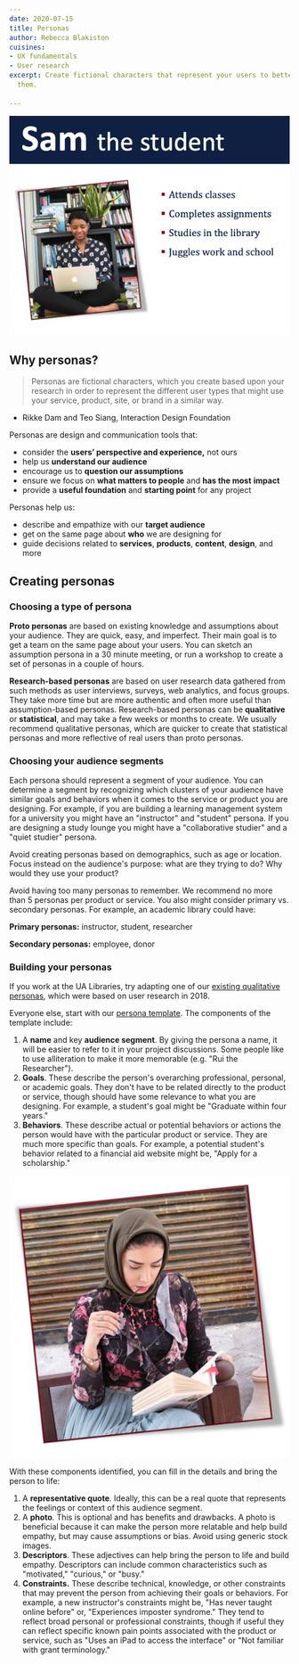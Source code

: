 ```yaml
---
date: 2020-07-15
title: Personas
author: Rebecca Blakiston
cuisines:
- UX fundamentals
- User research
excerpt: Create fictional characters that represent your users to better understand
  them.

---
```

![persona snapshot: Sam the student attends classes, complete assignments, studies](/uploads/screenshot-2020-07-28-09-02-38.png)

## Why personas?

> Personas are fictional characters, which you create based upon your research in order to represent the different user types that might use your service, product, site, or brand in a similar way.

* Rikke Dam and Teo Siang, Interaction Design Foundation

Personas are design and communication tools that:

* consider the **users’ perspective and experience,** not ours
* help us **understand our audience**
* encourage us to **question our assumptions**
* ensure we focus on **what matters to people** and **has the most** **impact**
* provide a **useful foundation** and **starting point** for any project

Personas help us:

* describe and empathize with our **target audience**
* get on the same page about **who** we are designing for
* guide decisions related to **services**, **products**, **content**, **design**, and more

## Creating personas

### Choosing a type of persona

**Proto personas** are based on existing knowledge and assumptions about your audience. They are quick, easy, and imperfect. Their main goal is to get a team on the same page about your users. You can sketch an assumption persona in a 30 minute meeting, or run a workshop to create a set of personas in a couple of hours.

**Research-based personas** are based on user research data gathered from such methods as user interviews, surveys, web analytics, and focus groups. They take more time but are more authentic and often more useful than assumption-based personas. Research-based personas can be **qualitative** or **statistical**, and may take a few weeks or months to create. We usually recommend qualitative personas, which are quicker to create that statistical personas and more reflective of real users than proto personas.

### Choosing your audience segments

Each persona should represent a segment of your audience. You can determine a segment by recognizing which clusters of your audience have similar goals and behaviors when it comes to the service or product you are designing. For example, if you are building a learning management system for a university you might have an "instructor" and "student" persona. If you are designing a study lounge you might have a "collaborative studier" and a "quiet studier" persona.

Avoid creating personas based on demographics, such as age or location. Focus instead on the audience's purpose: what are they trying to do? Why would they use your product?

Avoid having too many personas to remember. We recommend no more than 5 personas per product or service. You also might consider primary vs. secondary personas. For example, an academic library could have:

**Primary personas:** instructor, student, researcher

**Secondary personas:** employee, donor

### Building your personas

If you work at the UA Libraries, try adapting one of our [existing qualitative personas](https://arizona.app.box.com/file/683899687803), which were based on user research in 2018.

Everyone else, start with our [persona template](https://arizona.app.box.com/file/683897205829). The components of the template include:

1. A **name** and key **audience segment**. By giving the persona a name, it will be easier to refer to it in your project discussions. Some people like to use alliteration to make it more memorable (e.g. "Rui the Researcher").
2. **Goals**. These describe the person's overarching professional, personal, or academic goals. They don't have to be related directly to the product or service, though should have some relevance to what you are designing. For example, a student's goal might be "Graduate within four years."
3. **Behaviors**. These describe actual or potential behaviors or actions the person would have with the particular product or service. They are much more specific than goals. For example, a potential student's behavior related to a financial aid website might be, "Apply for a scholarship."

![photo of a woman wearing a hijab and reading a book](/uploads/sam.jpg)

With these components identified, you can fill in the details and bring the person to life:

1. A **representative quote**. Ideally, this can be a real quote that represents the feelings or context of this audience segment.
2. A **photo**. This is optional and has benefits and drawbacks. A photo is beneficial because it can make the person more relatable and help build empathy, but may cause assumptions or bias. Avoid using generic stock images.
3. **Descriptors**. These adjectives can help bring the person to life and build empathy. Descriptors can include common characteristics such as "motivated," "curious," or "busy."
4. **Constraints.** These describe technical, knowledge, or other constraints that may prevent the person from achieving their goals or behaviors. For example, a new instructor's constraints might be, "Has never taught online before" or, "Experiences imposter syndrome." They tend to reflect broad personal or professional constraints, though if useful they can reflect specific known pain points associated with the product or service, such as "Uses an iPad to access the interface" or "Not familiar with grant terminology."